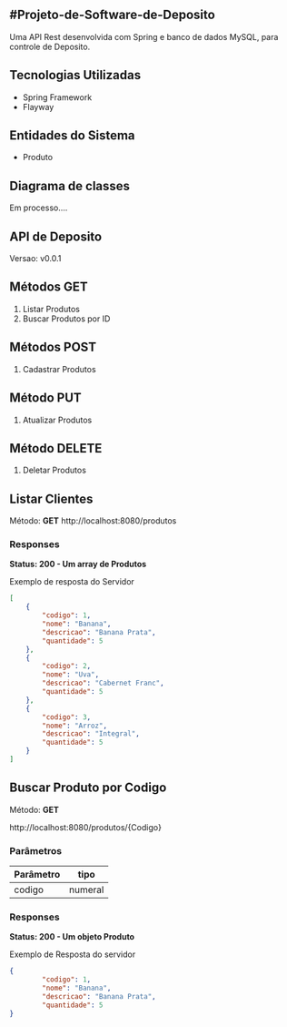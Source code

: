 #Projeto-de-Software-de-Deposito
---

Uma API Rest desenvolvida com Spring e banco de dados MySQL, para controle de Deposito.

Tecnologias Utilizadas
---
+	Spring Framework
+	Flayway

Entidades do Sistema
---
+	Produto

Diagrama de classes
---

 Em processo....


API de Deposito
---

Versao: v0.0.1

## Métodos GET ##

1. Listar Produtos
2. Buscar Produtos por ID

## Métodos POST ##

1. Cadastrar Produtos

## Método PUT ##

1. Atualizar Produtos

## Método DELETE ##

1. Deletar Produtos


## Listar Clientes ## 

Método: **GET**
http://localhost:8080/produtos

### Responses ### 

**Status: 200 - Um array de Produtos**

Exemplo de resposta do Servidor

```json
[
	{
		"codigo": 1,
		"nome": "Banana",
		"descricao": "Banana Prata",
		"quantidade": 5
	},
	{
		"codigo": 2,
		"nome": "Uva",
		"descricao": "Cabernet Franc",
		"quantidade": 5
	},
	{
		"codigo": 3,
		"nome": "Arroz",
		"descricao": "Integral",
		"quantidade": 5
	}
]
```

## Buscar Produto por Codigo ##

Método: **GET**

http://localhost:8080/produtos/{Codigo}


### Parâmetros ###
Parâmetro| tipo
---------|-------
codigo   | numeral

### Responses ### 
**Status: 200 - Um objeto Produto**


Exemplo de Resposta do servidor

```json
{
		"codigo": 1,
		"nome": "Banana",
		"descricao": "Banana Prata",
		"quantidade": 5
}
```
 
